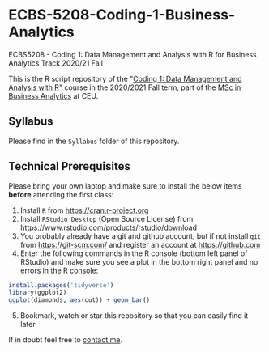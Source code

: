 # ECBS-5208-Coding-1-Business-Analytics
ECBS5208 - Coding 1: Data Management and Analysis with R for Business Analytics Track 2020/21 Fall

This is the R script repository of the "[Coding 1: Data Management and Analysis with R](https://courses.ceu.edu/courses/2020-2021/coding-1-data-management-and-analysis-r)" course in the 2020/2021 Fall term, part of the [MSc in Business Analytics](https://economics.ceu.edu/program/master-science-business-analytics) at CEU.

## Syllabus

Please find in the `Syllabus` folder of this repository.

## Technical Prerequisites

Please bring your own laptop and make sure to install the below items **before** attending the first class:

1. Install `R` from https://cran.r-project.org
2. Install `RStudio Desktop` (Open Source License) from https://www.rstudio.com/products/rstudio/download
3. You probably already have a git and github account, but if not install `git` from https://git-scm.com/ and register an account at https://github.com
4. Enter the following commands in the R console (bottom left panel of RStudio) and make sure you see a plot in the bottom right panel and no errors in the R console:

```r
install.packages('tidyverse')
library(ggplot2)
ggplot(diamonds, aes(cut)) + geom_bar()
```
5. Bookmark, watch or star this repository so that you can easily find it later

If in doubt feel free to [contact me](reguly_agoston@phd.ceu.edu).
